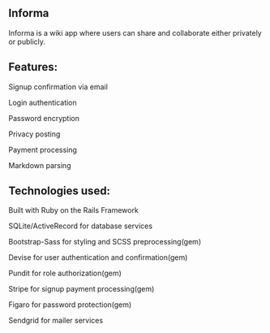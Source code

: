 ## Informa
Informa is a wiki app where users can share and collaborate either privately or publicly.

## Features:
<p>Signup confirmation via email</p>
<p>Login authentication</p>
<p>Password encryption</p>
<p>Privacy posting</p>
<p>Payment processing</p>
<p>Markdown parsing</p>

## Technologies used:
<p>Built with Ruby on the Rails Framework</p>
<p>SQLite/ActiveRecord for database services</p>
<p>Bootstrap-Sass for styling and SCSS preprocessing(gem)</p>
<p>Devise for user authentication and confirmation(gem)</p>
<p>Pundit for role authorization(gem)</p>
<p>Stripe for signup payment processing(gem)</p>
<p>Figaro for password protection(gem)</p>
<p>Sendgrid for mailer services</p>
